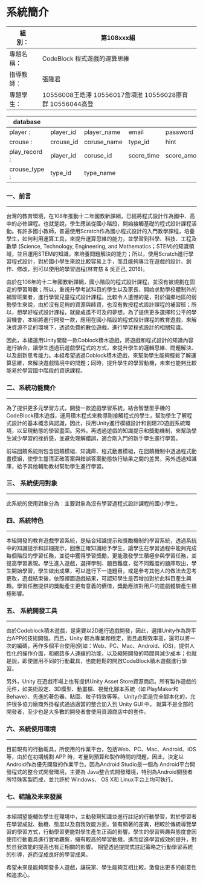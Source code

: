 # 系統簡介
組　　別：    | 第108xxx組
------------ | -------------
專題名稱：    | CodeBlock 程式遊戲的運算思維
指導教師：    | 張隆君
專題學生：    | 10556008王皓澤 10556017詹項淮 10556028廖育群 10556044高登

database      |                |             |            |              |              |        |
------------- | -------------- | ----------- | ---------- | ------------ | ------------ | ------ |
player :      | player_id      | player_name | email      | password     | perfer_color |        |
crouse :      | crouse_id      | coruse_name | type_id    | hint         | player_id    | block… |
play_record : | player_id      | coruse_id   | score_time | score_amount | score_blocks | string |
crouse_type : | type_id        | type_name   |            |              |              |        |

### 一、前言
---
台灣的教育環境，在108年推動十二年國教新課綱，已經將程式設計作為國中、高中的必修課程。也就是說，學生應該從國小階段，開始接觸基礎的程式設計課程活動。有許多國小教師，普遍使用Scratch作為國小程式設計的入門教學課程，培養學生，如何利用運算工具，來提升運算思維的能力，並學習到科學、科技、工程及數學 (Science, Technology, Engineering, and Mathematics；STEM)的知識領域，並且運用STEM的知識，來培養問題解決的能力；所以，使用Scratch進行學習程式設計，對於國小學生來說比較容易上手，而且能夠專注在遊戲的設計、創作、修改，到可以使用的學習過程(林育慈 & 吳正己, 2016)。

由於在108年的十二年國教新課綱，國小階段的程式設計課程，並沒有被規劃在固定的學習時數；所以，重視升學考試科目的學生以及家長、開始求助學校體制外的補習班業者，進行學習兒童程式設計課程。比較令人遺憾的是，對於偏鄉地區的弱勢學生來說，由於沒有足夠的資源與師資，也沒有教授程式設計課程的補習班；所以，想學好程式設計課程，就變成遙不可及的夢想。為了提供更多選擇和公平的學習機會，本組將進行開發一款，應用在國小階段的程式設計課程的教育遊戲，來解決資源不足的環境下，透過免費的數位遊戲，進行學習程式設計的相關知識。

因此，本組運用Unity開發一款Coblock積木遊戲，將遊戲和程式設計的知識內容進行結合，讓學生透過玩遊戲學程式的方式，來提升學生的邏輯思維、問題解決、以及創新思考能力。本組希望透過Coblock積木遊戲，來幫助學生能夠輕鬆了解運算思維，來解決遊戲情境中的問題；同時，提升學生的學習動機，未來也能夠比較能易於學習國中階段的資訊課程。

### 二、系統功能簡介
---
為了提供更多元學習方式，開發一款遊戲學習系統，結合智慧型手機的CodeBlock積木遊戲，運用積木程式來教導剛接觸程式的學生，幫助學生了解程式設計的基本概念與認識，因此，採用Unity進行模組設計和創建2D遊戲系統環境，以呈現動態的學習畫面。另外，再透過遊戲的知識提示和獎勵機制，來幫助學生減少學習的挫折感，並避免理解錯誤，適合剛入門的新手學生進行學習。

前端回饋系統則包含回饋模組、知識庫、程式動畫模組，在回饋機制中透過程式動畫模組，使學生釐清正確答案與錯誤答案動態執行結果之間的差異，另外透過知識庫，給予其他輔助教材幫助學生進行學習。

### 三、	系統使用對象
---
此系統的使用對象分為：主要對象為沒有學習過程式設計課程的國小學生。


### 四、系統特色
---
本組開發的教育遊戲學習系統，是結合知識提示和獎勵機制的學習系統，透過系統中的知識提示和詳細提示，回應正確知識給予學生，讓學生在學習過程中能夠完成每個階段的學習任務，並從中獲得學習獎勵，更能激發學生積極參與學習任務，並提高學習表現。學生進入遊戲，選擇學制、題目難度，從不同難度的題庫取出，學生開始學習，學生做出成果，可以進行下一道題目，或是參考其他人的做法去思考更改，遊戲結束後，依照裡面遊戲結果，可認知學生是否增加對於此科目產生興趣。學習任務提供的獎勵產生更有意義的價值，獎勵應該對用戶的遊戲體驗產生積極影響。

### 五、	系統開發工具
---
由於Codeblock積木遊戲，是需要以2D進行遊戲開發，因此，選擇Unity作為跨平台APP的技術開發。而且，Unity 較為專業和穩定，而且處理效率高，還可以將一次的編碼，再作多個平台使用(例如：Web、PC、Mac、Android、iOS)，提供人性化的操作介面，和網路多人連線的功能，以及縮短開發的時間與減少成本；也就是說，即使運用不同的行動載具，也能輕鬆的開啟CodeBlock積木遊戲進行學習。

另外，Unity 在遊戲市場上也有提供Unity Asset Store資源商店。所有製作遊戲的元件，如美術設定、3D模型、動畫檔、視覺化腳本系統（如 PlayMaker和Behave）、先進的著色器、貼圖、粒子特效等等。 Unity介面是完全腳本化的，允許很多協力廠商外掛程式通過適當的整合加入到 Unity GUI 中。 就算不是全部的開發者，至少也是大多數的開發者會使用資源商店中的套件。

### 六、系統使用環境
---
目前現有的行動載具，所使用的作業平台，包括Web、PC、Mac、Android、iOS 等，由於在初期規劃 APP 時，考量到預算和製作時間的問題，因此，決定以 Android作為優先開發的作業平台。因為Android Studio是一個為 Android平台開發程式的整合式開發環境，主要為 Java整合式開發環境，特別為Android開發者所特殊客製而成，並允許於 Windows、 OS X和 Linux平台上均可執行。

### 七、結論及未來發展
---
本組期望能輔佐學生在環境中，主動發現知識並進行註記的行動學習，對於學習者在學習成就、動機、態度以及自我效能方面，皆有顯著的差異，相較於傳統導覽學習的學習方式，行動學習更能對學生產生正面的影響。學生的學習興趣與態度會因使用行動載具進行實地觀察，擁有較高的學習動機，進而促進學習成效的提升，對於自我效能的提高也有正相關的影響。
期望透過提問式註記策略之行動學習系統的引導，進而促成良好的學習成果。

希望未來是能夠開發多人遊戲，讓玩家、學生能夠互相比較，激發出更多的創意性和追求心。
